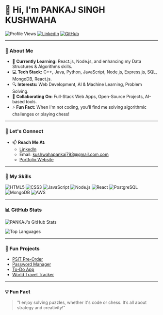 # 👋 Hi, I'm **PANKAJ SINGH KUSHWAHA** 

![Profile Views](https://komarev.com/ghpvc/?username=PANKAJ-SINGH-KUSHWAHA&color=brightgreen)
[![LinkedIn](https://img.shields.io/badge/LinkedIn-Connect-blue?logo=linkedin)](https://www.linkedin.com/in/pankaj-singh-kushwaha)
[![GitHub](https://img.shields.io/badge/GitHub-Follow-black?logo=github)](https://github.com/PANKAJ-SINGH-KUSHWAHA?tab=followers)

---

### 👀 About Me

- 🌱 **Currently Learning:** React.js, Node.js, and enhancing my Data Structures & Algorithms skills.
- 💻 **Tech Stack:** C++, Java, Python, JavaScript, Node.js, Express.js, SQL, MongoDB, React.js.
- 🔍 **Interests:** Web Development, AI & Machine Learning, Problem Solving.
- 💞️ **Collaborating On:** Full-Stack Web Apps, Open-Source Projects, AI-based tools.
- ⚡ **Fun Fact:** When I'm not coding, you'll find me solving algorithmic challenges or playing chess!

---

### 💼 Let's Connect

- 📫 **Reach Me At:**
  - [LinkedIn](https://www.linkedin.com/in/pankaj-singh-kushwaha)
  - Email: kushwahapankaj793@gmail.com.com
  - [Portfolio Website]((https://pankaj-singh-portfolio.netlify.app/))

---

### 🚀 My Skills

![HTML5](https://img.shields.io/badge/HTML5-E34F26?style=flat-square&logo=html5&logoColor=white)
![CSS3](https://img.shields.io/badge/CSS3-1572B6?style=flat-square&logo=css3&logoColor=white)
![JavaScript](https://img.shields.io/badge/JavaScript-F7DF1E?style=flat-square&logo=javascript&logoColor=black)
![Node.js](https://img.shields.io/badge/Node.js-339933?style=flat-square&logo=nodedotjs&logoColor=white)
![React](https://img.shields.io/badge/React-61DAFB?style=flat-square&logo=react&logoColor=black)
![PostgreSQL](https://img.shields.io/badge/PostgreSQL-336791?style=flat-square&logo=postgresql&logoColor=white)
![MongoDB](https://img.shields.io/badge/MongoDB-47A248?style=flat-square&logo=mongodb&logoColor=white)
![AWS](https://img.shields.io/badge/AWS-232F3E?style=flat-square&logo=amazon-aws&logoColor=white)

---

### 📊 GitHub Stats

![PANKAJ's GitHub Stats](https://github-readme-stats.vercel.app/api?username=PANKAJ-SINGH-KUSHWAHA&show_icons=true&theme=radical)

![Top Languages](https://github-readme-stats.vercel.app/api/top-langs/?username=PANKAJ-SINGH-KUSHWAHA&layout=compact&theme=radical)

---

### 🌟 Fun Projects
- [PSIT Pre-Order](https://psitpre-order.netlify.app/)
- [Password Manager](https://github.com/PANKAJ-SINGH-KUSHWAHA/Password-Manager)
- [To-Do App](https://github.com/PANKAJ-SINGH-KUSHWAHA/To-Do-App)
- [World Travel Tracker](https://github.com/PANKAJ-SINGH-KUSHWAHA/World-Travel-Tracker)

---

### 💡 Fun Fact

> "I enjoy solving puzzles, whether it's code or chess. It’s all about strategy and creativity!"

